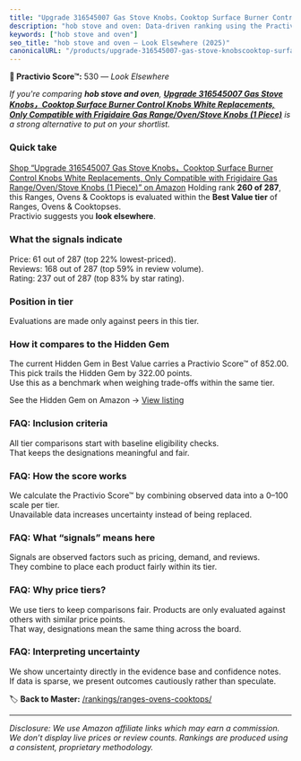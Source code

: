```yaml
---
title: "Upgrade 316545007 Gas Stove Knobs，Cooktop Surface Burner Control Knobs White Replacements, Only Compatible with Frigidaire Gas Range/Oven/Stove Knobs (1 Piece)"
description: "hob stove and oven: Data-driven ranking using the Practivio Score™. Positioned by quality, value, demand, findability, momentum."
keywords: ["hob stove and oven"]
seo_title: "hob stove and oven — Look Elsewhere (2025)"
canonicalURL: "/products/upgrade-316545007-gas-stove-knobscooktop-surface-burner-control-knobs-white-replacements-only-compatible-with-frigidaire-gas-rangeovenstove-knobs-1-piece-B0D495NF1N/"
---
```


**🚫 Practivio Score™:** 530 — _Look Elsewhere_


*If you're comparing **hob stove and oven**, **[Upgrade 316545007 Gas Stove Knobs，Cooktop Surface Burner Control Knobs White Replacements, Only Compatible with Frigidaire Gas Range/Oven/Stove Knobs (1 Piece)](https://www.amazon.com/dp/B0D495NF1N?tag=practivio-20)** is a strong alternative to put on your shortlist.*
### Quick take
[Shop “Upgrade 316545007 Gas Stove Knobs，Cooktop Surface Burner Control Knobs White Replacements, Only Compatible with Frigidaire Gas Range/Oven/Stove Knobs (1 Piece)” on Amazon](https://www.amazon.com/dp/B0D495NF1N?tag=practivio-20)
Holding rank **260 of 287**, this Ranges, Ovens & Cooktops is evaluated within the **Best Value tier** of Ranges, Ovens & Cooktopses.  
Practivio suggests you **look elsewhere**.

### What the signals indicate
Price: 61 out of 287 (top 22% lowest-priced).  
Reviews: 168 out of 287 (top 59% in review volume).  
Rating: 237 out of 287 (top 83% by star rating).  

### Position in tier
Evaluations are made only against peers in this tier.

### How it compares to the Hidden Gem
The current Hidden Gem in Best Value carries a Practivio Score™ of 852.00.  
This pick trails the Hidden Gem by 322.00 points.  
Use this as a benchmark when weighing trade-offs within the same tier.  

See the Hidden Gem on Amazon → [View listing](https://www.amazon.com/dp/B0CHJ5HFNB?tag=practivio-20)

### FAQ: Inclusion criteria
All tier comparisons start with baseline eligibility checks.  
That keeps the designations meaningful and fair.

### FAQ: How the score works
We calculate the Practivio Score™ by combining observed data into a 0–100 scale per tier.  
Unavailable data increases uncertainty instead of being replaced.

### FAQ: What “signals” means here
Signals are observed factors such as pricing, demand, and reviews.  
They combine to place each product fairly within its tier.

### FAQ: Why price tiers?
We use tiers to keep comparisons fair. Products are only evaluated against others with similar price points.  
That way, designations mean the same thing across the board.

### FAQ: Interpreting uncertainty
We show uncertainty directly in the evidence base and confidence notes.  
If data is sparse, we present outcomes cautiously rather than speculate.


🏷️ **Back to Master:** [/rankings/ranges-ovens-cooktops/](/rankings/ranges-ovens-cooktops/)

---
_Disclosure: We use Amazon affiliate links which may earn a commission. We don’t display live prices or review counts. Rankings are produced using a consistent, proprietary methodology._
